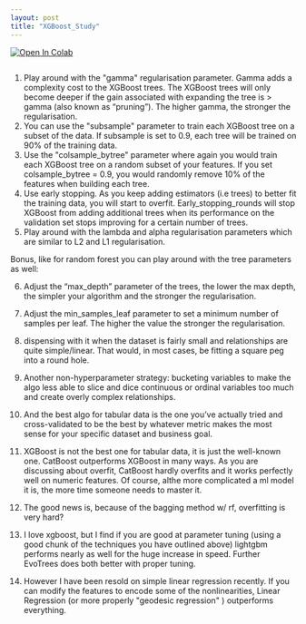 ```yaml
---
layout: post
title: "XGBoost_Study"
---
```


<a href="https://colab.research.google.com/github/nishzsche/nishzsche.github.io/blob/gh-pages/XGBoost_Study.ipynb" target="_parent"><img src="https://colab.research.google.com/assets/colab-badge.svg" alt="Open In Colab"/></a>


```python

```

1.  Play around with the "gamma" regularisation parameter. Gamma adds a complexity cost to the XGBoost trees. The XGBoost trees will only become deeper if the gain associated with expanding the tree is > gamma (also known as “pruning”). The higher gamma, the stronger the regularisation.
2. You can use the "subsample" parameter to train each XGBoost tree on a subset of the data. If subsample is set to 0.9, each tree will be trained on 90% of the training data.
3. Use the "colsample_bytree" parameter where again you would train each XGBoost tree on a random subset of your features. If you set colsample_bytree = 0.9, you would randomly remove 10% of the features when building each tree.
4. Use early stopping. As you keep adding estimators (i.e trees) to better fit the training data, you will start to overfit. Early_stopping_rounds will stop XGBoost from adding additional trees when its performance on the validation set stops improving for a certain number of trees.
5. Play around with the lambda and alpha regularisation parameters which are similar to L2 and L1 regularisation.

Bonus, like for random forest you can play around with the tree parameters as well:

6. Adjust the “max_depth” parameter of the trees, the lower the max depth, the simpler your algorithm and the stronger the regularisation.

7. Adjust the min_samples_leaf parameter to set a minimum number of samples per leaf. The higher the value the stronger the regularisation.

8. dispensing with it when the dataset is fairly small and relationships are quite simple/linear. That would, in most cases, be fitting a square peg into a round hole.

9. Another non-hyperparameter strategy: bucketing variables to make the algo less able to slice and dice continuous or ordinal variables too much and create overly complex relationships.

10. And the best algo for tabular data is the one you’ve actually tried and cross-validated to be the best by whatever metric makes the most sense for your specific dataset and business goal.

11. XGBoost is not the best one for tabular data, it is just the well-known one. CatBoost outperforms XGBoost in many ways. As you are discussing about overfit, CatBoost hardly overfits and it works perfectly well on numeric features. Of course, althe more complicated a ml model it is, the more time someone needs to master it.

12. The good news is, because of the bagging method w/ rf, overfitting is very hard?

13. I love xgboost, but I find if you are good at parameter tuning (using a good chunk of the techniques you have outlined above) lightgbm performs nearly as well for the huge increase in speed. Further EvoTrees does both better with proper tuning.

14. However I have been resold on simple linear regression recently. If you can modify the features to encode some of the nonlinearities,
Linear Regression (or more properly "geodesic regression" ) outperforms everything.



```python

```
